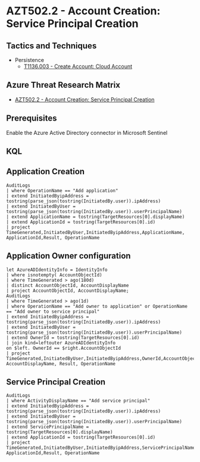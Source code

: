 # AZT502.2 - Account Creation: Service Principal Creation

## Tactics and Techniques

- Persistence
  - [T1136.003 - Create Account: Cloud Account](https://attack.mitre.org/techniques/T1136/003/)

## Azure Threat Research Matrix

- [AZT502.2 - Account Creation: Service Principal Creation](https://microsoft.github.io/Azure-Threat-Research-Matrix/Persistence/AZT502/AZT502-2/)

## Prerequisites

Enable the Azure Active Directory connector in Microsoft Sentinel

## KQL

## Application Creation

```Kusto
AuditLogs
| where OperationName == "Add application"
| extend InitiatedByipAddress = tostring(parse_json(tostring(InitiatedBy.user)).ipAddress)
| extend InitiatedByUser = tostring(parse_json(tostring(InitiatedBy.user)).userPrincipalName)
| extend ApplicationName = tostring(TargetResources[0].displayName)
| extend ApplicationId = tostring(TargetResources[0].id)
| project TimeGenerated,InitiatedByUser,InitiatedByipAddress,ApplicationName, ApplicationId,Result, OperationName
```

## Application Owner configuration

```Kusto
let AzureADIdentityInfo = IdentityInfo
| where isnotempty( AccountObjectId)
| where TimeGenerated > ago(180d)
| distinct AccountObjectId, AccountDisplayName
| project AccountObjectId, AccountDisplayName;
AuditLogs
| where TimeGenerated > ago(1d)
| where OperationName == "Add owner to application" or OperationName == "Add owner to service principal"
| extend InitiatedByipAddress = tostring(parse_json(tostring(InitiatedBy.user)).ipAddress)
| extend InitiatedByUser = tostring(parse_json(tostring(InitiatedBy.user)).userPrincipalName)
| extend OwnerId = tostring(TargetResources[0].id)
| join kind=leftouter AzureADIdentityInfo
on $left. OwnerId == $right.AccountObjectId
| project TimeGenerated,InitiatedByUser,InitiatedByipAddress,OwnerId,AccountObjectId, AccountDisplayName, Result, OperationName
```

## Service Principal Creation

```Kusto
AuditLogs
| where ActivityDisplayName == "Add service principal"
| extend InitiatedByipAddress = tostring(parse_json(tostring(InitiatedBy.user)).ipAddress)
| extend InitiatedByUser = tostring(parse_json(tostring(InitiatedBy.user)).userPrincipalName)
| extend ServicePrincipalName = tostring(TargetResources[0].displayName)
| extend ApplicationId = tostring(TargetResources[0].id)
| project TimeGenerated,InitiatedByUser,InitiatedByipAddress,ServicePrincipalName, ApplicationId,Result, OperationName

```
